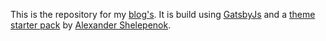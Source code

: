 This is the repository for my [blog's](https://ryanermita.com/). It is build using [GatsbyJs](https://www.gatsbyjs.org/) and a [theme starter pack](https://www.gatsbyjs.com/starters/alxshelepenok/gatsby-starter-lumen) by [Alexander Shelepenok](https://github.com/alxshelepenok).